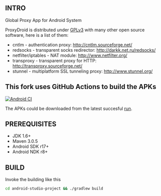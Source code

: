 ## INTRO

Global Proxy App for Android System

ProxyDroid is distributed under [GPLv3](https://www.gnu.org/licenses/gpl-3.0.txt) with many other open source software, 
here is a list of them:

 * cntlm - authentication proxy: http://cntlm.sourceforge.net/
 * redsocks - transparent socks redirector: http://darkk.net.ru/redsocks/
 * netfilter/iptables - NAT module: http://www.netfilter.org/
 * transproxy - transparent proxy for HTTP: http://transproxy.sourceforge.net/
 * stunnel - multiplatform SSL tunneling proxy: http://www.stunnel.org/

## This fork uses GitHub Actions to build the APKs

[![Android CI](https://github.com/detunized/proxydroid/actions/workflows/ci.yml/badge.svg)](https://github.com/detunized/proxydroid/actions/workflows/ci.yml)

The APKs could be downloaded from the latest succesful [run](https://github.com/detunized/proxydroid/actions/workflows/ci.yml).

## PREREQUISITES

* JDK 1.6+
* Maven 3.0.5
* Android SDK r17+
* Android NDK r8+

## BUILD

Invoke the building like this

```bash
cd android-studio-project && ./gradlew build
```
